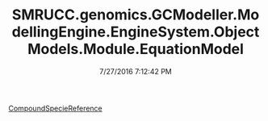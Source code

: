 ﻿---
title: SMRUCC.genomics.GCModeller.ModellingEngine.EngineSystem.ObjectModels.Module.EquationModel
date: 7/27/2016 7:12:42 PM
---

[CompoundSpecieReference](T-SMRUCC.genomics.GCModeller.ModellingEngine.EngineSystem.ObjectModels.Module.EquationModel.CompoundSpecieReference.html)
